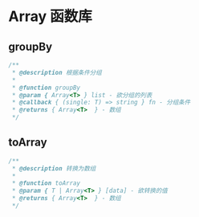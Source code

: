 # Array 函数库

## groupBy

```ts
/**
 * @description 根据条件分组
 *
 * @function groupBy
 * @param { Array<T> } list - 欲分组的列表
 * @callback { (single: T) => string } fn - 分组条件
 * @returns { Array<T>  } - 数组
 */
```

## toArray

```ts
/**
 * @description 转换为数组
 *
 * @function toArray
 * @param { T | Array<T> } [data] - 欲转换的值
 * @returns { Array<T>  } - 数组
 */
```

